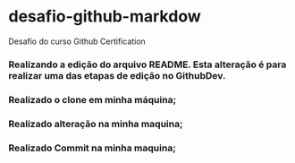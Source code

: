 # desafio-github-markdow
Desafio do curso Github Certification

### Realizando a edição do arquivo README. Esta alteração é para realizar uma das etapas de edição no GithubDev.

### Realizado o clone em minha máquina;
### Realizado alteração na minha maquina;
### Realizado Commit na minha maquina;